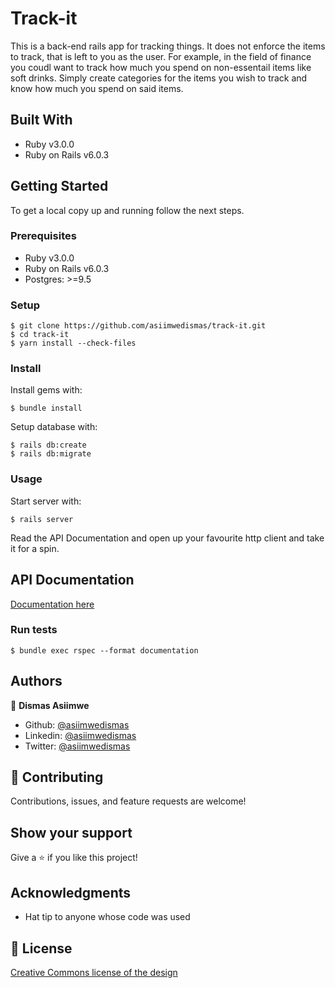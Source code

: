 # Track-it

This is a back-end rails app for tracking things. It does not enforce the items to track, that is left to you as the user. For example, in the field of finance you coudl want to track how much you spend on non-essentail items like soft drinks. Simply create categories for the items you wish to track and know how much you spend on said items.

## Built With

- Ruby v3.0.0
- Ruby on Rails v6.0.3

## Getting Started

To get a local copy up and running follow the next steps.

### Prerequisites

- Ruby v3.0.0
- Ruby on Rails v6.0.3
- Postgres: >=9.5

### Setup

```
$ git clone https://github.com/asiimwedismas/track-it.git
$ cd track-it
$ yarn install --check-files
```

### Install

Install gems with:

```
$ bundle install
```

Setup database with:

```
$ rails db:create
$ rails db:migrate
```

### Usage

Start server with:

```
$ rails server
```

Read the API Documentation and open up your favourite http client and take it for a spin.

## API Documentation

[Documentation here](https://documenter.getpostman.com/view/13793489/TWDUrJMt)

### Run tests

```
$ bundle exec rspec --format documentation
```

## Authors

👤 **Dismas Asiimwe**

- Github: [@asiimwedismas](https://github.com/asiimwedismas)
- Linkedin: [@asiimwedismas](https://www.linkedin.com/in/asiimwedismas/)
- Twitter: [@asiimwedismas](https://www.twitter.com/asiimwedismas)

## 🤝 Contributing

Contributions, issues, and feature requests are welcome!

## Show your support

Give a ⭐️ if you like this project!

## Acknowledgments

- Hat tip to anyone whose code was used

## 📝 License

[Creative Commons license of the design](https://creativecommons.org/licenses/by-nc/4.0/)
